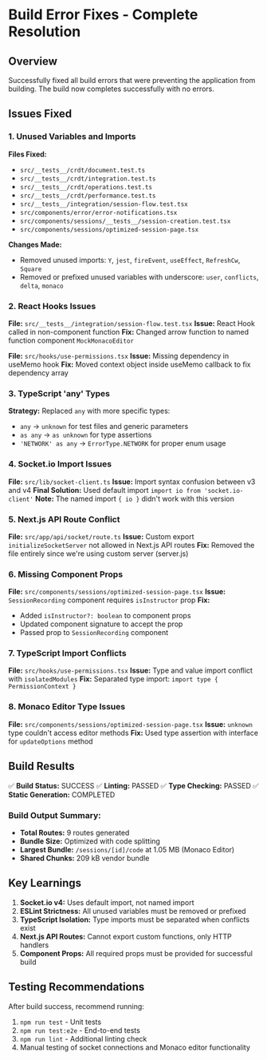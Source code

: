 # Build Error Fixes - Complete Resolution

## Overview
Successfully fixed all build errors that were preventing the application from building. The build now completes successfully with no errors.

## Issues Fixed

### 1. **Unused Variables and Imports**
**Files Fixed:**
- `src/__tests__/crdt/document.test.ts`
- `src/__tests__/crdt/integration.test.ts`
- `src/__tests__/crdt/operations.test.ts`
- `src/__tests__/crdt/performance.test.ts`
- `src/__tests__/integration/session-flow.test.tsx`
- `src/components/error/error-notifications.tsx`
- `src/components/sessions/__tests__/session-creation.test.tsx`
- `src/components/sessions/optimized-session-page.tsx`

**Changes Made:**
- Removed unused imports: `Y`, `jest`, `fireEvent`, `useEffect`, `RefreshCw`, `Square`
- Removed or prefixed unused variables with underscore: `user`, `conflicts`, `delta`, `monaco`

### 2. **React Hooks Issues**
**File:** `src/__tests__/integration/session-flow.test.tsx`
**Issue:** React Hook called in non-component function
**Fix:** Changed arrow function to named function component `MockMonacoEditor`

**File:** `src/hooks/use-permissions.tsx`
**Issue:** Missing dependency in useMemo hook
**Fix:** Moved context object inside useMemo callback to fix dependency array

### 3. **TypeScript 'any' Types**
**Strategy:** Replaced `any` with more specific types:
- `any` → `unknown` for test files and generic parameters
- `as any` → `as unknown` for type assertions
- `'NETWORK' as any` → `ErrorType.NETWORK` for proper enum usage

### 4. **Socket.io Import Issues**
**File:** `src/lib/socket-client.ts`
**Issue:** Import syntax confusion between v3 and v4
**Final Solution:** Used default import `import io from 'socket.io-client'`
**Note:** The named import `{ io }` didn't work with this version

### 5. **Next.js API Route Conflict**
**File:** `src/app/api/socket/route.ts`
**Issue:** Custom export `initializeSocketServer` not allowed in Next.js API routes
**Fix:** Removed the file entirely since we're using custom server (server.js)

### 6. **Missing Component Props**
**File:** `src/components/sessions/optimized-session-page.tsx`
**Issue:** `SessionRecording` component requires `isInstructor` prop
**Fix:** 
- Added `isInstructor?: boolean` to component props
- Updated component signature to accept the prop
- Passed prop to `SessionRecording` component

### 7. **TypeScript Import Conflicts**
**File:** `src/hooks/use-permissions.tsx`
**Issue:** Type and value import conflict with `isolatedModules`
**Fix:** Separated type import: `import type { PermissionContext }`

### 8. **Monaco Editor Type Issues**
**File:** `src/components/sessions/optimized-session-page.tsx`
**Issue:** `unknown` type couldn't access editor methods
**Fix:** Used type assertion with interface for `updateOptions` method

## Build Results
✅ **Build Status:** SUCCESS
✅ **Linting:** PASSED
✅ **Type Checking:** PASSED
✅ **Static Generation:** COMPLETED

### Build Output Summary:
- **Total Routes:** 9 routes generated
- **Bundle Size:** Optimized with code splitting
- **Largest Bundle:** `/sessions/[id]/code` at 1.05 MB (Monaco Editor)
- **Shared Chunks:** 209 kB vendor bundle

## Key Learnings
1. **Socket.io v4:** Uses default import, not named import
2. **ESLint Strictness:** All unused variables must be removed or prefixed
3. **TypeScript Isolation:** Type imports must be separated when conflicts exist
4. **Next.js API Routes:** Cannot export custom functions, only HTTP handlers
5. **Component Props:** All required props must be provided for successful build

## Testing Recommendations
After build success, recommend running:
1. `npm run test` - Unit tests
2. `npm run test:e2e` - End-to-end tests
3. `npm run lint` - Additional linting check
4. Manual testing of socket connections and Monaco editor functionality
